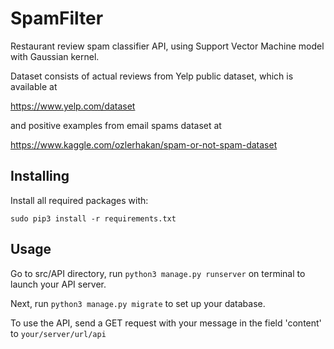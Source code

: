 # SpamFilter

Restaurant review spam classifier API, using Support Vector Machine model with Gaussian kernel.

Dataset consists of actual reviews from Yelp public dataset, which is available at 

https://www.yelp.com/dataset

and positive examples from email spams dataset at

https://www.kaggle.com/ozlerhakan/spam-or-not-spam-dataset


## Installing

Install all required packages with:
```
sudo pip3 install -r requirements.txt
```

## Usage

Go to src/API directory, run ```python3 manage.py runserver``` on terminal to launch your API server.

Next, run ```python3 manage.py migrate``` to set up your database.

To use the API, send a GET request with your message in the field 'content' to `your/server/url/api`
